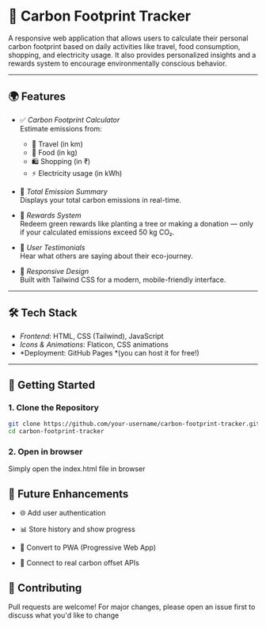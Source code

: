 # 🌿 Carbon Footprint Tracker

A responsive web application that allows users to calculate their personal carbon footprint based on daily activities like travel, food consumption, shopping, and electricity usage. It also provides personalized insights and a rewards system to encourage environmentally conscious behavior.

---

## 🌍 Features

- ✅ *Carbon Footprint Calculator*  
  Estimate emissions from:
  - 🚗 Travel (in km)
  - 🍲 Food (in kg)
  - 🛍 Shopping (in ₹)
  - ⚡ Electricity usage (in kWh)

- 🎯 *Total Emission Summary*  
  Displays your total carbon emissions in real-time.

- 🎁 *Rewards System*  
  Redeem green rewards like planting a tree or making a donation — only if your calculated emissions exceed 50 kg CO₂.

- 👥 *User Testimonials*  
  Hear what others are saying about their eco-journey.

- 📱 *Responsive Design*  
  Built with Tailwind CSS for a modern, mobile-friendly interface.

---

## 🛠 Tech Stack

- *Frontend*: HTML, CSS (Tailwind), JavaScript  
- *Icons & Animations*: Flaticon, CSS animations  
- *Deployment: GitHub Pages *(you can host it for free!)

---

## 🚀 Getting Started

### 1. Clone the Repository

```bash
git clone https://github.com/your-username/carbon-footprint-tracker.git
cd carbon-footprint-tracker

```

### 2. Open in browser

Simply open the index.html file in browser

## 🎯 Future Enhancements
- 🌐 Add user authentication

- 📊 Store history and show progress

- 📱 Convert to PWA (Progressive Web App)

- 🔗 Connect to real carbon offset APIs

## 🤝 Contributing
Pull requests are welcome! For major changes, please open an issue first to discuss what you'd like to change


